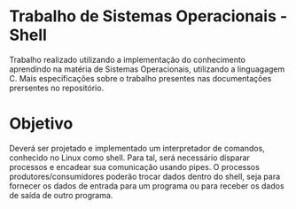 # Trabalho de Sistemas Operacionais - Shell
Trabalho realizado utilizando a implementação do conhecimento aprendindo na matéria de Sistemas Operacionais,
utilizando a linguagagem C. Mais especificações sobre o trabalho presentes nas documentações prersentes no repositório.

# Objetivo
Deverá ser projetado e implementado um interpretador de
comandos, conhecido no Linux como shell. Para tal, será
necessário disparar processos e encadear sua comunicação
usando pipes. O processos produtores/consumidores
poderão trocar dados dentro do shell, seja para fornecer
os dados de entrada para um programa ou para receber os
dados de saída de outro programa.
